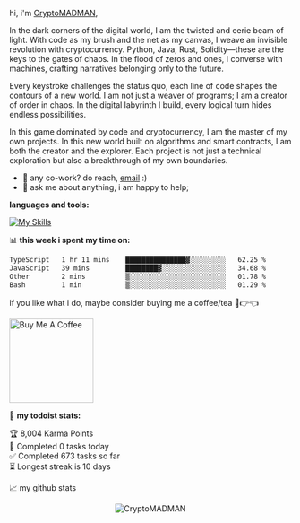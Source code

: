 hi, i'm [CryptoMADMAN](),

In the dark corners of the digital world, I am the twisted and eerie beam of light. With code as my brush and the net as my canvas, I weave an invisible revolution with cryptocurrency. 
Python, Java, Rust, Solidity—these are the keys to the gates of chaos. In the flood of zeros and ones, I converse with machines, crafting narratives belonging only to the future.

Every keystroke challenges the status quo, each line of code shapes the contours of a new world. I am not just a weaver of programs; I am a creator of order in chaos. In the digital labyrinth I build, every logical turn hides endless possibilities.

In this game dominated by code and cryptocurrency, I am the master of my own projects. In this new world built on algorithms and smart contracts, I am both the creator and the explorer.
Each project is not just a technical exploration but also a breakthrough of my own boundaries.
  
- 💼 any co-work? do reach, [email](mailto:xxx) :)
- 💬 ask me about anything, i am happy to help;

**languages and tools:**  

[![My Skills](https://skillicons.dev/icons?i=python,java,scala,solidity,mysql,docker,react,remix,idea,flask,fastapi,sklearn,&perline=3)](https://skillicons.dev)

📊 **this week i spent my time on:**
<!--START_SECTION:waka-->

```txt
TypeScript   1 hr 11 mins    ███████████████▓░░░░░░░░░   62.25 %
JavaScript   39 mins         ████████▓░░░░░░░░░░░░░░░░   34.68 %
Other        2 mins          ▒░░░░░░░░░░░░░░░░░░░░░░░░   01.78 %
Bash         1 min           ▒░░░░░░░░░░░░░░░░░░░░░░░░   01.29 %
```

<!--END_SECTION:waka-->

if you like what i do, maybe consider buying me a coffee/tea 🥺👉👈

<a href="https://www.buymeacoffee.com/CryptoMADMAN" target="_blank"><img src="https://cdn.buymeacoffee.com/buttons/v2/default-red.png" alt="Buy Me A Coffee" width="150" ></a>

🚧 **my todoist stats:**
<!-- TODO-IST:START -->
🏆  8,004 Karma Points           
🌸  Completed 0 tasks today           
✅  Completed 673 tasks so far           
⏳  Longest streak is 10 days
<!-- TODO-IST:END -->


📈 my github stats

<p align="center"> <img src="https://github-readme-stats.vercel.app/api?username=CryptoMADMAN&show_icons=true&theme=gotham" alt="CryptoMADMAN" />
